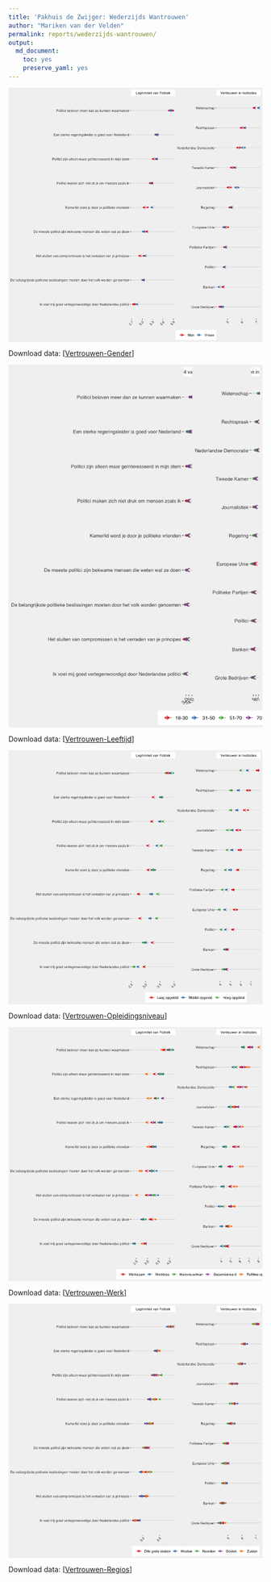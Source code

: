 ```yaml
---
title: 'Pakhuis de Zwijger: Wederzijds Wantrouwen'
author: "Mariken van der Velden"
permalink: reports/wederzijds-wantrouwen/
output: 
  md_document:
    toc: yes
    preserve_yaml: yes
--- 
```


<img src="vertrouwen-gender-1.png" style="display: block; margin: auto;" />

Download data: \[[Vertrouwen-Gender](Vertrouwen_Gender.csv)\]

<img src="vertrouwen-age-1.png" style="display: block; margin: auto;" />

Download data: \[[Vertrouwen-Leeftijd](Vertrouwen_Leeftijd.csv)\]

<img src="vertrouwen-education-1.png" style="display: block; margin: auto;" />

Download data:
\[[Vertrouwen-Opleidingsniveau](Vertrouwen_Opleidingsniveau.csv)\]

<img src="vertrouwen-job-1.png" style="display: block; margin: auto;" />

Download data: \[[Vertrouwen-Werk](Vertrouwen_Werk.csv)\]

<img src="vertrouwen-region-1.png" style="display: block; margin: auto;" />

Download data: \[[Vertrouwen-Regios](Vertrouwen_Regios.csv)\]
